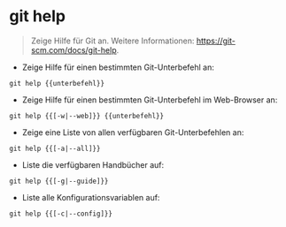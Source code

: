 # git help

> Zeige Hilfe für Git an.
> Weitere Informationen: <https://git-scm.com/docs/git-help>.

- Zeige Hilfe für einen bestimmten Git-Unterbefehl an:

`git help {{unterbefehl}}`

- Zeige Hilfe für einen bestimmten Git-Unterbefehl im Web-Browser an:

`git help {{[-w|--web]}} {{unterbefehl}}`

- Zeige eine Liste von allen verfügbaren Git-Unterbefehlen an:

`git help {{[-a|--all]}}`

- Liste die verfügbaren Handbücher auf:

`git help {{[-g|--guide]}}`

- Liste alle Konfigurationsvariablen auf:

`git help {{[-c|--config]}}`
